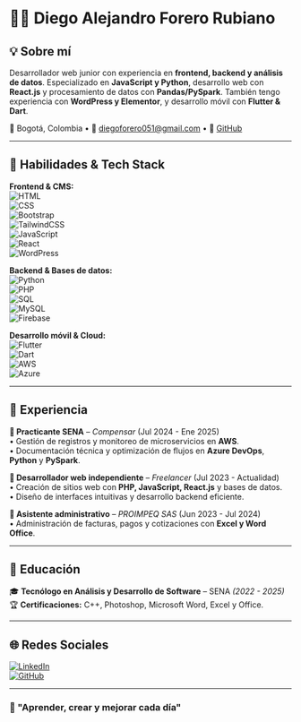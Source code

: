 # 👨‍💻 Diego Alejandro Forero Rubiano

## 💡 Sobre mí  
Desarrollador web junior con experiencia en **frontend, backend y análisis de datos**. Especializado en **JavaScript y Python**, desarrollo web con **React.js** y procesamiento de datos con **Pandas/PySpark**. También tengo experiencia con **WordPress y Elementor**, y desarrollo móvil con **Flutter & Dart**.  

📍 Bogotá, Colombia • 📧 diegoforero051@gmail.com • 🔗 [GitHub](https://github.com/DiegoF1027)  

---

## 🚀 Habilidades & Tech Stack  

**Frontend & CMS:**  
![HTML](https://img.shields.io/badge/HTML-E34F26?style=for-the-badge&logo=html5&logoColor=white)  
![CSS](https://img.shields.io/badge/CSS-1572B6?style=for-the-badge&logo=css3&logoColor=white)  
![Bootstrap](https://img.shields.io/badge/Bootstrap-7952B3?style=for-the-badge&logo=bootstrap&logoColor=white)  
![TailwindCSS](https://img.shields.io/badge/TailwindCSS-38B2AC?style=for-the-badge&logo=tailwind-css&logoColor=white)  
![JavaScript](https://img.shields.io/badge/JavaScript-F7DF1E?style=for-the-badge&logo=javascript&logoColor=black)  
![React](https://img.shields.io/badge/React-61DAFB?style=for-the-badge&logo=react&logoColor=black)  
![WordPress](https://img.shields.io/badge/WordPress-21759B?style=for-the-badge&logo=wordpress&logoColor=white)  

**Backend & Bases de datos:**  
![Python](https://img.shields.io/badge/Python-3776AB?style=for-the-badge&logo=python&logoColor=white)  
![PHP](https://img.shields.io/badge/PHP-777BB4?style=for-the-badge&logo=php&logoColor=white)  
![SQL](https://img.shields.io/badge/SQL-4479A1?style=for-the-badge&logo=mysql&logoColor=white)  
![MySQL](https://img.shields.io/badge/MySQL-4479A1?style=for-the-badge&logo=mysql&logoColor=white)  
![Firebase](https://img.shields.io/badge/Firebase-FFCA28?style=for-the-badge&logo=firebase&logoColor=black)  

**Desarrollo móvil & Cloud:**  
![Flutter](https://img.shields.io/badge/Flutter-02569B?style=for-the-badge&logo=flutter&logoColor=white)  
![Dart](https://img.shields.io/badge/Dart-0175C2?style=for-the-badge&logo=dart&logoColor=white)  
![AWS](https://img.shields.io/badge/AWS-232F3E?style=for-the-badge&logo=amazon-aws&logoColor=white)  
![Azure](https://img.shields.io/badge/Azure-0078D4?style=for-the-badge&logo=microsoft-azure&logoColor=white)  

---

## 📌 Experiencia  

**📍 Practicante SENA** – *Compensar* (Jul 2024 - Ene 2025)  
• Gestión de registros y monitoreo de microservicios en **AWS**.  
• Documentación técnica y optimización de flujos en **Azure DevOps**, **Python** y **PySpark**.  

**📍 Desarrollador web independiente** – *Freelancer* (Jul 2023 - Actualidad)  
• Creación de sitios web con **PHP, JavaScript, React.js** y bases de datos.  
• Diseño de interfaces intuitivas y desarrollo backend eficiente.  

**📍 Asistente administrativo** – *PROIMPEQ SAS* (Jun 2023 - Jul 2024)  
• Administración de facturas, pagos y cotizaciones con **Excel y Word Office**.  

---

## 📜 Educación  

🎓 **Tecnólogo en Análisis y Desarrollo de Software** – SENA *(2022 - 2025)*  
🏆 **Certificaciones:** C++, Photoshop, Microsoft Word, Excel y Office.  

---

## 🌐 Redes Sociales  

[![LinkedIn](https://img.shields.io/badge/LinkedIn-0077B5?style=for-the-badge&logo=linkedin&logoColor=white)](https://www.linkedin.com/)  
[![GitHub](https://img.shields.io/badge/GitHub-181717?style=for-the-badge&logo=github&logoColor=white)](https://github.com/DiegoF1027)  

---

### 🚀 "Aprender, crear y mejorar cada día"
